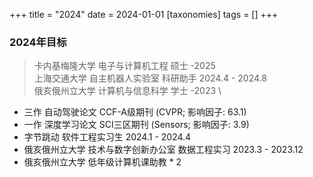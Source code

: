 +++
title = "2024"
date = 2024-01-01
[taxonomies]
tags = []
+++

### 2024年目标

> 卡内基梅隆大学 电子与计算机工程 硕士 -2025 \
> 上海交通大学 自主机器人实验室 科研助手 2024.4 - 2024.8 \
> 俄亥俄州立大学 计算机与信息科学 学士 -2023 \

- 三作 自动驾驶论文 CCF-A级期刊 (CVPR; 影响因子: 63.1)
- 一作 深度学习论文 SCI三区期刊 (Sensors; 影响因子: 3.9)
- 字节跳动 软件工程实习生 2024.1 - 2024.4
- 俄亥俄州立大学 技术与数字创新办公室 数据工程实习 2023.3 - 2023.12
- 俄亥俄州立大学 低年级计算机课助教 * 2